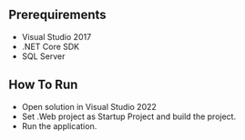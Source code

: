 


## Prerequirements

* Visual Studio 2017
* .NET Core SDK
* SQL Server

## How To Run

* Open solution in Visual Studio 2022
* Set .Web project as Startup Project and build the project.
* Run the application.
